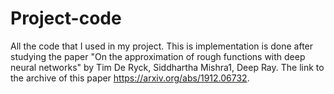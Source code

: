 # Project-code
All the code that I used in my project. This is implementation is done after studying the paper "On the approximation of rough functions with deep neural
networks" by Tim De Ryck, Siddhartha Mishra1, Deep Ray. The link to the archive of this paper https://arxiv.org/abs/1912.06732.
